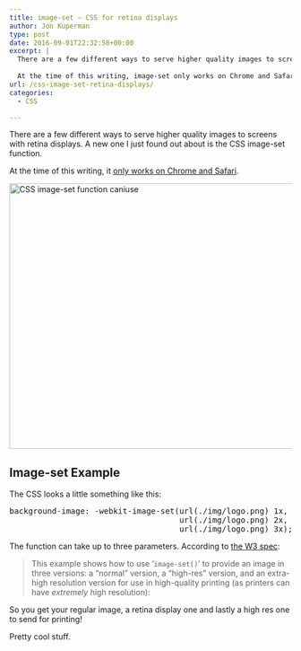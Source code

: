 ```yaml
---
title: image-set – CSS for retina displays
author: Jon Kuperman
type: post
date: 2016-09-01T22:32:58+00:00
excerpt: |
  There are a few different ways to serve higher quality images to screens with retina displays. A new one I just found out about is the CSS image-set function.
  
  At the time of this writing, image-set only works on Chrome and Safari.
url: /css-image-set-retina-displays/
categories:
  - CSS

---
```

There are a few different ways to serve higher quality images to screens with retina displays. A new one I just found out about is the CSS image-set function.

At the time of this writing, it [only works on Chrome and Safari][1].

<img class="alignnone wp-image-1284 size-large" src="https://codeplanet.io/wp-content/uploads/2016/09/Screen-Shot-2016-09-01-at-3.21.13-PM-1024x473.png" alt="CSS image-set function caniuse" width="1024" height="473" srcset="https://codeplanet.io/wp-content/uploads/2016/09/Screen-Shot-2016-09-01-at-3.21.13-PM-1024x473.png 1024w, https://codeplanet.io/wp-content/uploads/2016/09/Screen-Shot-2016-09-01-at-3.21.13-PM-300x139.png 300w, https://codeplanet.io/wp-content/uploads/2016/09/Screen-Shot-2016-09-01-at-3.21.13-PM-768x355.png 768w, https://codeplanet.io/wp-content/uploads/2016/09/Screen-Shot-2016-09-01-at-3.21.13-PM-1080x499.png 1080w" sizes="(max-width: 1024px) 100vw, 1024px" />

## Image-set Example

The CSS looks a little something like this:

<pre class="lang:css decode:true ">background-image: -webkit-image-set(url(./img/logo.png) 1x,
                                    url(./img/logo.png) 2x,
                                    url(./img/logo.png) 3x);</pre>

The function can take up to three parameters. According to [the W3 spec][2]:

> This example shows how to use ‘<code class="css">image-set()</code>’ to provide an image in three versions: a &#8220;normal&#8221; version, a &#8220;high-res&#8221; version, and an extra-high resolution version for use in high-quality printing (as printers can have _extremely_ high resolution):

So you get your regular image, a retina display one and lastly a high res one to send for printing!

Pretty cool stuff.

 [1]: http://caniuse.com/#feat=css-image-set
 [2]: https://www.w3.org/TR/css4-images/#image-set-notation